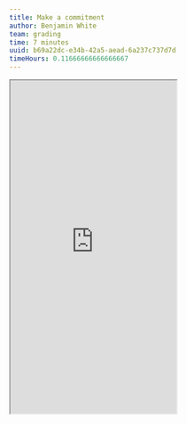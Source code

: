 ```yaml
---
title: Make a commitment
author: Benjamin White
team: grading
time: 7 minutes
uuid: b69a22dc-e34b-42a5-aead-6a237c737d7d
timeHours: 0.11666666666666667
---
```


<iframe id='learning_contract' height='600' src='https://thinkful.typeform.com/to/k1LySc'></iframe>

